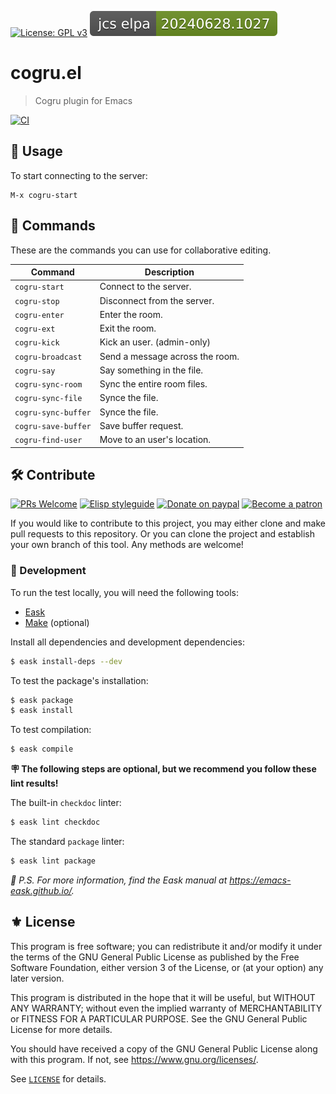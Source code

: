 [![License: GPL v3](https://img.shields.io/badge/License-GPL%20v3-blue.svg)](https://www.gnu.org/licenses/gpl-3.0)
[![JCS-ELPA](https://raw.githubusercontent.com/jcs-emacs/badges/master/elpa/v/cogru.svg)](https://jcs-emacs.github.io/jcs-elpa/#/cogru)

# cogru.el
> Cogru plugin for Emacs

[![CI](https://github.com/Cogru/cogru.el/actions/workflows/test.yml/badge.svg)](https://github.com/Cogru/cogru.el/actions/workflows/test.yml)

## 🔨 Usage

To start connecting to the server:

```
M-x cogru-start
```

## 📇 Commands

These are the commands you can use for collaborative editing.

| Command             | Description                     |
|---------------------|---------------------------------|
| `cogru-start`       | Connect to the server.          |
| `cogru-stop`        | Disconnect from the server.     |
| `cogru-enter`       | Enter the room.                 |
| `cogru-ext`         | Exit the room.                  |
| `cogru-kick`        | Kick an user. (admin-only)      |
| `cogru-broadcast`   | Send a message across the room. |
| `cogru-say`         | Say something in the file.      |
| `cogru-sync-room`   | Sync the entire room files.     |
| `cogru-sync-file`   | Synce the file.                 |
| `cogru-sync-buffer` | Synce the file.                 |
| `cogru-save-buffer` | Save buffer request.            |
| `cogru-find-user`   | Move to an user's location.     |

## 🛠 Contribute

[![PRs Welcome](https://img.shields.io/badge/PRs-welcome-brightgreen.svg)](http://makeapullrequest.com)
[![Elisp styleguide](https://img.shields.io/badge/elisp-style%20guide-purple)](https://github.com/bbatsov/emacs-lisp-style-guide)
[![Donate on paypal](https://img.shields.io/badge/paypal-donate-1?logo=paypal&color=blue)](https://www.paypal.me/jcs090218)
[![Become a patron](https://img.shields.io/badge/patreon-become%20a%20patron-orange.svg?logo=patreon)](https://www.patreon.com/jcs090218)

If you would like to contribute to this project, you may either
clone and make pull requests to this repository. Or you can
clone the project and establish your own branch of this tool.
Any methods are welcome!

### 🔬 Development

To run the test locally, you will need the following tools:

- [Eask](https://emacs-eask.github.io/)
- [Make](https://www.gnu.org/software/make/) (optional)

Install all dependencies and development dependencies:

```sh
$ eask install-deps --dev
```

To test the package's installation:

```sh
$ eask package
$ eask install
```

To test compilation:

```sh
$ eask compile
```

**🪧 The following steps are optional, but we recommend you follow these lint results!**

The built-in `checkdoc` linter:

```sh
$ eask lint checkdoc
```

The standard `package` linter:

```sh
$ eask lint package
```

*📝 P.S. For more information, find the Eask manual at https://emacs-eask.github.io/.*

## ⚜️ License

This program is free software; you can redistribute it and/or modify
it under the terms of the GNU General Public License as published by
the Free Software Foundation, either version 3 of the License, or
(at your option) any later version.

This program is distributed in the hope that it will be useful,
but WITHOUT ANY WARRANTY; without even the implied warranty of
MERCHANTABILITY or FITNESS FOR A PARTICULAR PURPOSE.  See the
GNU General Public License for more details.

You should have received a copy of the GNU General Public License
along with this program.  If not, see <https://www.gnu.org/licenses/>.

See [`LICENSE`](./LICENSE) for details.
